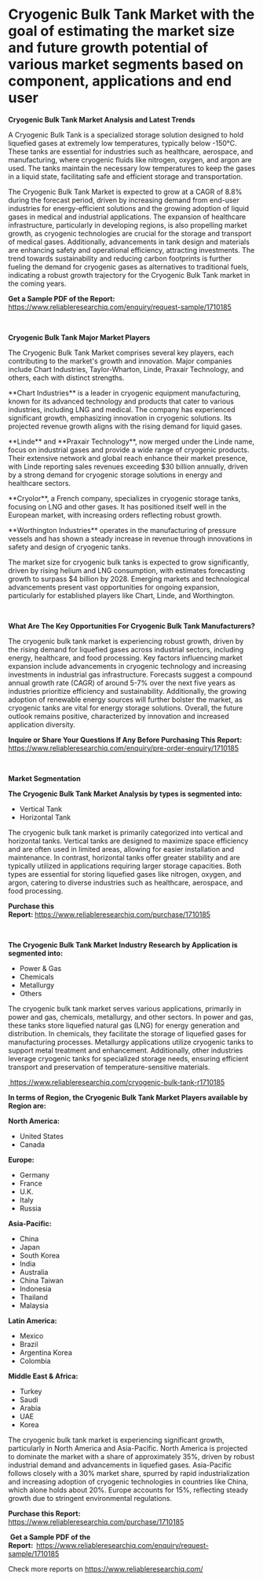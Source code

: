 <p><h1>Cryogenic Bulk Tank Market with the goal of estimating the market size and future growth potential of various market segments based on component, applications and end user</h1></p><p><strong>Cryogenic Bulk Tank Market Analysis and Latest Trends</strong></p>
<p><p>A Cryogenic Bulk Tank is a specialized storage solution designed to hold liquefied gases at extremely low temperatures, typically below -150°C. These tanks are essential for industries such as healthcare, aerospace, and manufacturing, where cryogenic fluids like nitrogen, oxygen, and argon are used. The tanks maintain the necessary low temperatures to keep the gases in a liquid state, facilitating safe and efficient storage and transportation.</p><p>The Cryogenic Bulk Tank Market is expected to grow at a CAGR of 8.8% during the forecast period, driven by increasing demand from end-user industries for energy-efficient solutions and the growing adoption of liquid gases in medical and industrial applications. The expansion of healthcare infrastructure, particularly in developing regions, is also propelling market growth, as cryogenic technologies are crucial for the storage and transport of medical gases. Additionally, advancements in tank design and materials are enhancing safety and operational efficiency, attracting investments. The trend towards sustainability and reducing carbon footprints is further fueling the demand for cryogenic gases as alternatives to traditional fuels, indicating a robust growth trajectory for the Cryogenic Bulk Tank market in the coming years.</p></p>
<p><strong>Get a Sample PDF of the Report:&nbsp;</strong> <a href="https://www.reliableresearchiq.com/enquiry/request-sample/1710185?utm_campaign=3441&utm_medium=2&utm_source=Github&utm_content=ia&utm_term=05042025&utm_id=cryogenic-bulk-tank">https://www.reliableresearchiq.com/enquiry/request-sample/1710185</a></p>
<p>&nbsp;</p>
<p><strong>Cryogenic Bulk Tank Major Market Players</strong></p>
<p><p>The Cryogenic Bulk Tank Market comprises several key players, each contributing to the market's growth and innovation. Major companies include Chart Industries, Taylor-Wharton, Linde, Praxair Technology, and others, each with distinct strengths.</p><p>**Chart Industries** is a leader in cryogenic equipment manufacturing, known for its advanced technology and products that cater to various industries, including LNG and medical. The company has experienced significant growth, emphasizing innovation in cryogenic solutions. Its projected revenue growth aligns with the rising demand for liquid gases.</p><p>**Linde** and **Praxair Technology**, now merged under the Linde name, focus on industrial gases and provide a wide range of cryogenic products. Their extensive network and global reach enhance their market presence, with Linde reporting sales revenues exceeding $30 billion annually, driven by a strong demand for cryogenic storage solutions in energy and healthcare sectors.</p><p>**Cryolor**, a French company, specializes in cryogenic storage tanks, focusing on LNG and other gases. It has positioned itself well in the European market, with increasing orders reflecting robust growth.</p><p>**Worthington Industries** operates in the manufacturing of pressure vessels and has shown a steady increase in revenue through innovations in safety and design of cryogenic tanks.</p><p>The market size for cryogenic bulk tanks is expected to grow significantly, driven by rising helium and LNG consumption, with estimates forecasting growth to surpass $4 billion by 2028. Emerging markets and technological advancements present vast opportunities for ongoing expansion, particularly for established players like Chart, Linde, and Worthington.</p></p>
<p>&nbsp;</p>
<p><strong>What Are The Key Opportunities For Cryogenic Bulk Tank Manufacturers?</strong></p>
<p><p>The cryogenic bulk tank market is experiencing robust growth, driven by the rising demand for liquefied gases across industrial sectors, including energy, healthcare, and food processing. Key factors influencing market expansion include advancements in cryogenic technology and increasing investments in industrial gas infrastructure. Forecasts suggest a compound annual growth rate (CAGR) of around 5-7% over the next five years as industries prioritize efficiency and sustainability. Additionally, the growing adoption of renewable energy sources will further bolster the market, as cryogenic tanks are vital for energy storage solutions. Overall, the future outlook remains positive, characterized by innovation and increased application diversity.</p></p>
<p><strong>Inquire or Share Your Questions If Any Before Purchasing This Report:</strong> <a href="https://www.reliableresearchiq.com/enquiry/pre-order-enquiry/1710185?utm_campaign=3441&utm_medium=2&utm_source=Github&utm_content=ia&utm_term=05042025&utm_id=cryogenic-bulk-tank">https://www.reliableresearchiq.com/enquiry/pre-order-enquiry/1710185</a></p>
<p>&nbsp;</p>
<p><strong>Market Segmentation</strong></p>
<p><strong>The Cryogenic Bulk Tank Market Analysis by types is segmented into:</strong></p>
<p><ul><li>Vertical Tank</li><li>Horizontal Tank</li></ul></p>
<p><p>The cryogenic bulk tank market is primarily categorized into vertical and horizontal tanks. Vertical tanks are designed to maximize space efficiency and are often used in limited areas, allowing for easier installation and maintenance. In contrast, horizontal tanks offer greater stability and are typically utilized in applications requiring larger storage capacities. Both types are essential for storing liquefied gases like nitrogen, oxygen, and argon, catering to diverse industries such as healthcare, aerospace, and food processing.</p></p>
<p><strong>Purchase this Report:&nbsp;</strong><a href="https://www.reliableresearchiq.com/purchase/1710185?utm_campaign=3441&utm_medium=2&utm_source=Github&utm_content=ia&utm_term=05042025&utm_id=cryogenic-bulk-tank">https://www.reliableresearchiq.com/purchase/1710185</a></p>
<p>&nbsp;</p>
<p><strong>The Cryogenic Bulk Tank Market Industry Research by Application is segmented into:</strong></p>
<p><ul><li>Power & Gas</li><li>Chemicals</li><li>Metallurgy</li><li>Others</li></ul></p>
<p><p>The cryogenic bulk tank market serves various applications, primarily in power and gas, chemicals, metallurgy, and other sectors. In power and gas, these tanks store liquefied natural gas (LNG) for energy generation and distribution. In chemicals, they facilitate the storage of liquefied gases for manufacturing processes. Metallurgy applications utilize cryogenic tanks to support metal treatment and enhancement. Additionally, other industries leverage cryogenic tanks for specialized storage needs, ensuring efficient transport and preservation of temperature-sensitive materials.</p></p>
<p><a href="https://www.reliableresearchiq.com/cryogenic-bulk-tank-r1710185?utm_campaign=3441&utm_medium=2&utm_source=Github&utm_content=ia&utm_term=05042025&utm_id=cryogenic-bulk-tank">&nbsp;https://www.reliableresearchiq.com/cryogenic-bulk-tank-r1710185</a></p>
<p><strong>In terms of Region, the Cryogenic Bulk Tank Market Players available by Region are:</strong></p>
<p>
    <p> <strong> North America: </strong>
        <ul>
            <li>United States</li>
            <li>Canada</li>
        </ul>
        </p> 
    <p> <strong> Europe: </strong>
        <ul>
            <li>Germany</li>
            <li>France</li>
            <li>U.K.</li>
            <li>Italy</li>
            <li>Russia</li>
        </ul>
        </p> 
    <p> <strong> Asia-Pacific: </strong>
        <ul>
            <li>China</li>
            <li>Japan</li>
            <li>South Korea</li>
            <li>India</li>
            <li>Australia</li>
            <li>China Taiwan</li>
            <li>Indonesia</li>
            <li>Thailand</li>
            <li>Malaysia</li>
        </ul>
        </p> 
    <p> <strong> Latin America: </strong>
        <ul>
            <li>Mexico</li>
            <li>Brazil</li>
            <li>Argentina Korea</li>
            <li>Colombia</li>
        </ul>
        </p> 
    <p> <strong> Middle East & Africa: </strong>
        <ul>
            <li>Turkey</li>
            <li>Saudi</li>
            <li>Arabia</li>
            <li>UAE</li>
            <li>Korea</li>
        </ul>
    </p>
    </p>
<p><p>The cryogenic bulk tank market is experiencing significant growth, particularly in North America and Asia-Pacific. North America is projected to dominate the market with a share of approximately 35%, driven by robust industrial demand and advancements in liquefied gases. Asia-Pacific follows closely with a 30% market share, spurred by rapid industrialization and increasing adoption of cryogenic technologies in countries like China, which alone holds about 20%. Europe accounts for 15%, reflecting steady growth due to stringent environmental regulations.</p></p>
<p><strong>Purchase this Report: </strong><a href="https://www.reliableresearchiq.com/purchase/1710185?utm_campaign=3441&utm_medium=2&utm_source=Github&utm_content=ia&utm_term=05042025&utm_id=cryogenic-bulk-tank">https://www.reliableresearchiq.com/purchase/1710185</a></p>
<p>&nbsp;<strong>Get a Sample PDF of the Report:&nbsp;&nbsp;</strong><a href="https://www.reliableresearchiq.com/enquiry/request-sample/1710185?utm_campaign=3441&utm_medium=2&utm_source=Github&utm_content=ia&utm_term=05042025&utm_id=cryogenic-bulk-tank">https://www.reliableresearchiq.com/enquiry/request-sample/1710185</a></p>
<p><strong></strong></p>
<p>Check more reports on <a href="https://www.reliableresearchiq.com/?utm_campaign=3441&utm_medium=2&utm_source=Github&utm_content=ia&utm_term=05042025&utm_id=cryogenic-bulk-tank">https://www.reliableresearchiq.com/</a></p>